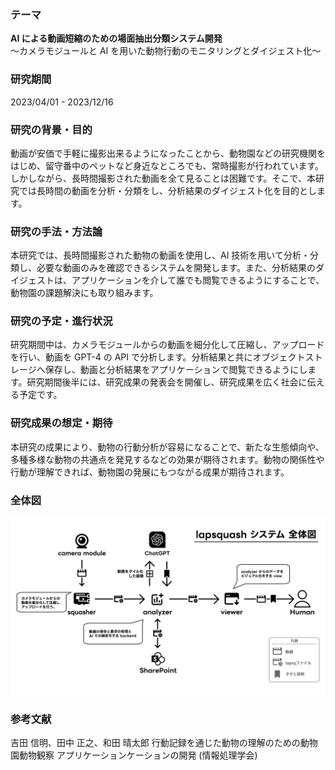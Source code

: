 ### テーマ

**AI による動画短縮のための場面抽出分類システム開発**  
～カメラモジュールと AI を用いた動物行動のモニタリングとダイジェスト化～

### 研究期間

2023/04/01 - 2023/12/16

### 研究の背景・目的

動画が安価で手軽に撮影出来るようになったことから、動物園などの研究機関をはじめ、留守番中のペットなど身近なところでも、常時撮影が行われています。しかしながら、長時間撮影された動画を全て見ることは困難です。そこで、本研究では長時間の動画を分析・分類をし、分析結果のダイジェスト化を目的とします。

### 研究の手法・方法論

本研究では、長時間撮影された動物の動画を使用し、AI 技術を用いて分析・分類し、必要な動画のみを確認できるシステムを開発します。また、分析結果のダイジェストは、アプリケーションを介して誰でも閲覧できるようにすることで、動物園の課題解決にも取り組みます。

### 研究の予定・進行状況

研究期間中は、カメラモジュールからの動画を細分化して圧縮し、アップロードを行い、動画を GPT-4 の API で分析します。分析結果と共にオブジェクトストレージへ保存し、動画と分析結果をアプリケーションで閲覧できるようにします。研究期間後半には、研究成果の発表会を開催し、研究成果を広く社会に伝える予定です。

### 研究成果の想定・期待

本研究の成果により、動物の行動分析が容易になることで、新たな生態傾向や、多種多様な動物の共通点を発見するなどの効果が期待されます。動物の関係性や行動が理解できれば、動物園の発展にもつながる成果が期待されます。

### 全体図

![overall_view](../assets/figure/overall_view.svg)

### 参考文献

吉田 信明、田中 正之、和田 晴太郎 行動記録を通じた動物の理解のための動物園動物観察
アプリケーションケーションの開発 (情報処理学会)
